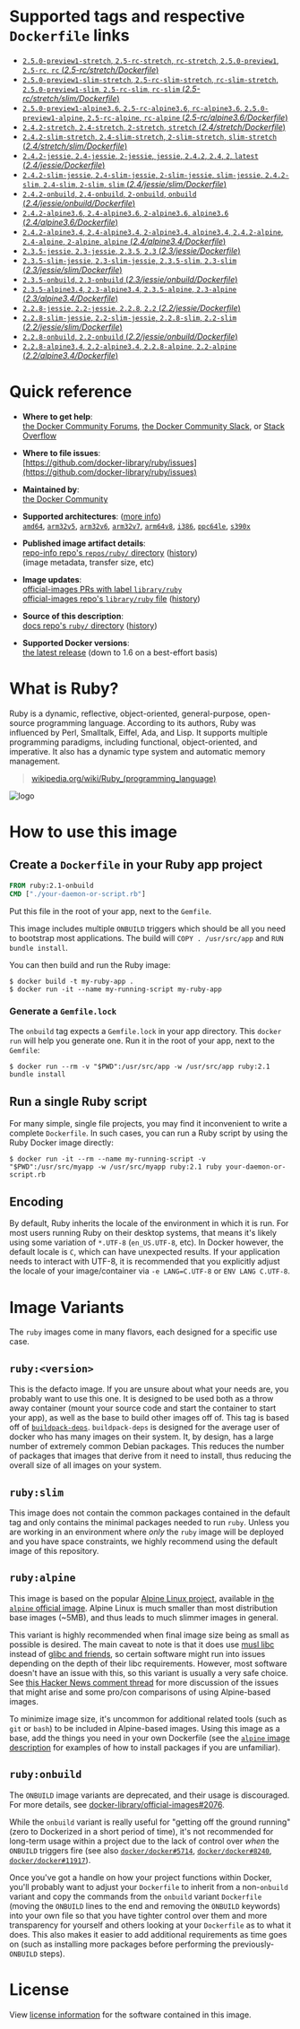<!--

********************************************************************************

WARNING:

    DO NOT EDIT "ruby/README.md"

    IT IS AUTO-GENERATED

    (from the other files in "ruby/" combined with a set of templates)

********************************************************************************

-->

# Supported tags and respective `Dockerfile` links

-	[`2.5.0-preview1-stretch`, `2.5-rc-stretch`, `rc-stretch`, `2.5.0-preview1`, `2.5-rc`, `rc` (*2.5-rc/stretch/Dockerfile*)](https://github.com/docker-library/ruby/blob/6959194971f4f84e9bef2976ae6b8a469fa58dae/2.5-rc/stretch/Dockerfile)
-	[`2.5.0-preview1-slim-stretch`, `2.5-rc-slim-stretch`, `rc-slim-stretch`, `2.5.0-preview1-slim`, `2.5-rc-slim`, `rc-slim` (*2.5-rc/stretch/slim/Dockerfile*)](https://github.com/docker-library/ruby/blob/6959194971f4f84e9bef2976ae6b8a469fa58dae/2.5-rc/stretch/slim/Dockerfile)
-	[`2.5.0-preview1-alpine3.6`, `2.5-rc-alpine3.6`, `rc-alpine3.6`, `2.5.0-preview1-alpine`, `2.5-rc-alpine`, `rc-alpine` (*2.5-rc/alpine3.6/Dockerfile*)](https://github.com/docker-library/ruby/blob/6959194971f4f84e9bef2976ae6b8a469fa58dae/2.5-rc/alpine3.6/Dockerfile)
-	[`2.4.2-stretch`, `2.4-stretch`, `2-stretch`, `stretch` (*2.4/stretch/Dockerfile*)](https://github.com/docker-library/ruby/blob/6959194971f4f84e9bef2976ae6b8a469fa58dae/2.4/stretch/Dockerfile)
-	[`2.4.2-slim-stretch`, `2.4-slim-stretch`, `2-slim-stretch`, `slim-stretch` (*2.4/stretch/slim/Dockerfile*)](https://github.com/docker-library/ruby/blob/6959194971f4f84e9bef2976ae6b8a469fa58dae/2.4/stretch/slim/Dockerfile)
-	[`2.4.2-jessie`, `2.4-jessie`, `2-jessie`, `jessie`, `2.4.2`, `2.4`, `2`, `latest` (*2.4/jessie/Dockerfile*)](https://github.com/docker-library/ruby/blob/6959194971f4f84e9bef2976ae6b8a469fa58dae/2.4/jessie/Dockerfile)
-	[`2.4.2-slim-jessie`, `2.4-slim-jessie`, `2-slim-jessie`, `slim-jessie`, `2.4.2-slim`, `2.4-slim`, `2-slim`, `slim` (*2.4/jessie/slim/Dockerfile*)](https://github.com/docker-library/ruby/blob/6959194971f4f84e9bef2976ae6b8a469fa58dae/2.4/jessie/slim/Dockerfile)
-	[`2.4.2-onbuild`, `2.4-onbuild`, `2-onbuild`, `onbuild` (*2.4/jessie/onbuild/Dockerfile*)](https://github.com/docker-library/ruby/blob/a6918175fd506b46bf2d8f899f4faa40e72296fb/2.4/jessie/onbuild/Dockerfile)
-	[`2.4.2-alpine3.6`, `2.4-alpine3.6`, `2-alpine3.6`, `alpine3.6` (*2.4/alpine3.6/Dockerfile*)](https://github.com/docker-library/ruby/blob/6959194971f4f84e9bef2976ae6b8a469fa58dae/2.4/alpine3.6/Dockerfile)
-	[`2.4.2-alpine3.4`, `2.4-alpine3.4`, `2-alpine3.4`, `alpine3.4`, `2.4.2-alpine`, `2.4-alpine`, `2-alpine`, `alpine` (*2.4/alpine3.4/Dockerfile*)](https://github.com/docker-library/ruby/blob/6959194971f4f84e9bef2976ae6b8a469fa58dae/2.4/alpine3.4/Dockerfile)
-	[`2.3.5-jessie`, `2.3-jessie`, `2.3.5`, `2.3` (*2.3/jessie/Dockerfile*)](https://github.com/docker-library/ruby/blob/6959194971f4f84e9bef2976ae6b8a469fa58dae/2.3/jessie/Dockerfile)
-	[`2.3.5-slim-jessie`, `2.3-slim-jessie`, `2.3.5-slim`, `2.3-slim` (*2.3/jessie/slim/Dockerfile*)](https://github.com/docker-library/ruby/blob/6959194971f4f84e9bef2976ae6b8a469fa58dae/2.3/jessie/slim/Dockerfile)
-	[`2.3.5-onbuild`, `2.3-onbuild` (*2.3/jessie/onbuild/Dockerfile*)](https://github.com/docker-library/ruby/blob/a6918175fd506b46bf2d8f899f4faa40e72296fb/2.3/jessie/onbuild/Dockerfile)
-	[`2.3.5-alpine3.4`, `2.3-alpine3.4`, `2.3.5-alpine`, `2.3-alpine` (*2.3/alpine3.4/Dockerfile*)](https://github.com/docker-library/ruby/blob/6959194971f4f84e9bef2976ae6b8a469fa58dae/2.3/alpine3.4/Dockerfile)
-	[`2.2.8-jessie`, `2.2-jessie`, `2.2.8`, `2.2` (*2.2/jessie/Dockerfile*)](https://github.com/docker-library/ruby/blob/6959194971f4f84e9bef2976ae6b8a469fa58dae/2.2/jessie/Dockerfile)
-	[`2.2.8-slim-jessie`, `2.2-slim-jessie`, `2.2.8-slim`, `2.2-slim` (*2.2/jessie/slim/Dockerfile*)](https://github.com/docker-library/ruby/blob/6959194971f4f84e9bef2976ae6b8a469fa58dae/2.2/jessie/slim/Dockerfile)
-	[`2.2.8-onbuild`, `2.2-onbuild` (*2.2/jessie/onbuild/Dockerfile*)](https://github.com/docker-library/ruby/blob/a6918175fd506b46bf2d8f899f4faa40e72296fb/2.2/jessie/onbuild/Dockerfile)
-	[`2.2.8-alpine3.4`, `2.2-alpine3.4`, `2.2.8-alpine`, `2.2-alpine` (*2.2/alpine3.4/Dockerfile*)](https://github.com/docker-library/ruby/blob/6959194971f4f84e9bef2976ae6b8a469fa58dae/2.2/alpine3.4/Dockerfile)

# Quick reference

-	**Where to get help**:  
	[the Docker Community Forums](https://forums.docker.com/), [the Docker Community Slack](https://blog.docker.com/2016/11/introducing-docker-community-directory-docker-community-slack/), or [Stack Overflow](https://stackoverflow.com/search?tab=newest&q=docker)

-	**Where to file issues**:  
	[https://github.com/docker-library/ruby/issues](https://github.com/docker-library/ruby/issues)

-	**Maintained by**:  
	[the Docker Community](https://github.com/docker-library/ruby)

-	**Supported architectures**: ([more info](https://github.com/docker-library/official-images#architectures-other-than-amd64))  
	[`amd64`](https://hub.docker.com/r/amd64/ruby/), [`arm32v5`](https://hub.docker.com/r/arm32v5/ruby/), [`arm32v6`](https://hub.docker.com/r/arm32v6/ruby/), [`arm32v7`](https://hub.docker.com/r/arm32v7/ruby/), [`arm64v8`](https://hub.docker.com/r/arm64v8/ruby/), [`i386`](https://hub.docker.com/r/i386/ruby/), [`ppc64le`](https://hub.docker.com/r/ppc64le/ruby/), [`s390x`](https://hub.docker.com/r/s390x/ruby/)

-	**Published image artifact details**:  
	[repo-info repo's `repos/ruby/` directory](https://github.com/docker-library/repo-info/blob/master/repos/ruby) ([history](https://github.com/docker-library/repo-info/commits/master/repos/ruby))  
	(image metadata, transfer size, etc)

-	**Image updates**:  
	[official-images PRs with label `library/ruby`](https://github.com/docker-library/official-images/pulls?q=label%3Alibrary%2Fruby)  
	[official-images repo's `library/ruby` file](https://github.com/docker-library/official-images/blob/master/library/ruby) ([history](https://github.com/docker-library/official-images/commits/master/library/ruby))

-	**Source of this description**:  
	[docs repo's `ruby/` directory](https://github.com/docker-library/docs/tree/master/ruby) ([history](https://github.com/docker-library/docs/commits/master/ruby))

-	**Supported Docker versions**:  
	[the latest release](https://github.com/docker/docker-ce/releases/latest) (down to 1.6 on a best-effort basis)

# What is Ruby?

Ruby is a dynamic, reflective, object-oriented, general-purpose, open-source programming language. According to its authors, Ruby was influenced by Perl, Smalltalk, Eiffel, Ada, and Lisp. It supports multiple programming paradigms, including functional, object-oriented, and imperative. It also has a dynamic type system and automatic memory management.

> [wikipedia.org/wiki/Ruby_(programming_language)](https://en.wikipedia.org/wiki/Ruby_%28programming_language%29)

![logo](https://raw.githubusercontent.com/docker-library/docs/01c12653951b2fe592c1f93a13b4e289ada0e3a1/ruby/logo.png)

# How to use this image

## Create a `Dockerfile` in your Ruby app project

```dockerfile
FROM ruby:2.1-onbuild
CMD ["./your-daemon-or-script.rb"]
```

Put this file in the root of your app, next to the `Gemfile`.

This image includes multiple `ONBUILD` triggers which should be all you need to bootstrap most applications. The build will `COPY . /usr/src/app` and `RUN
bundle install`.

You can then build and run the Ruby image:

```console
$ docker build -t my-ruby-app .
$ docker run -it --name my-running-script my-ruby-app
```

### Generate a `Gemfile.lock`

The `onbuild` tag expects a `Gemfile.lock` in your app directory. This `docker run` will help you generate one. Run it in the root of your app, next to the `Gemfile`:

```console
$ docker run --rm -v "$PWD":/usr/src/app -w /usr/src/app ruby:2.1 bundle install
```

## Run a single Ruby script

For many simple, single file projects, you may find it inconvenient to write a complete `Dockerfile`. In such cases, you can run a Ruby script by using the Ruby Docker image directly:

```console
$ docker run -it --rm --name my-running-script -v "$PWD":/usr/src/myapp -w /usr/src/myapp ruby:2.1 ruby your-daemon-or-script.rb
```

## Encoding

By default, Ruby inherits the locale of the environment in which it is run. For most users running Ruby on their desktop systems, that means it's likely using some variation of `*.UTF-8` (`en_US.UTF-8`, etc). In Docker however, the default locale is `C`, which can have unexpected results. If your application needs to interact with UTF-8, it is recommended that you explicitly adjust the locale of your image/container via `-e LANG=C.UTF-8` or `ENV LANG C.UTF-8`.

# Image Variants

The `ruby` images come in many flavors, each designed for a specific use case.

## `ruby:<version>`

This is the defacto image. If you are unsure about what your needs are, you probably want to use this one. It is designed to be used both as a throw away container (mount your source code and start the container to start your app), as well as the base to build other images off of. This tag is based off of [`buildpack-deps`](https://registry.hub.docker.com/_/buildpack-deps/). `buildpack-deps` is designed for the average user of docker who has many images on their system. It, by design, has a large number of extremely common Debian packages. This reduces the number of packages that images that derive from it need to install, thus reducing the overall size of all images on your system.

## `ruby:slim`

This image does not contain the common packages contained in the default tag and only contains the minimal packages needed to run `ruby`. Unless you are working in an environment where *only* the `ruby` image will be deployed and you have space constraints, we highly recommend using the default image of this repository.

## `ruby:alpine`

This image is based on the popular [Alpine Linux project](http://alpinelinux.org), available in [the `alpine` official image](https://hub.docker.com/_/alpine). Alpine Linux is much smaller than most distribution base images (~5MB), and thus leads to much slimmer images in general.

This variant is highly recommended when final image size being as small as possible is desired. The main caveat to note is that it does use [musl libc](http://www.musl-libc.org) instead of [glibc and friends](http://www.etalabs.net/compare_libcs.html), so certain software might run into issues depending on the depth of their libc requirements. However, most software doesn't have an issue with this, so this variant is usually a very safe choice. See [this Hacker News comment thread](https://news.ycombinator.com/item?id=10782897) for more discussion of the issues that might arise and some pro/con comparisons of using Alpine-based images.

To minimize image size, it's uncommon for additional related tools (such as `git` or `bash`) to be included in Alpine-based images. Using this image as a base, add the things you need in your own Dockerfile (see the [`alpine` image description](https://hub.docker.com/_/alpine/) for examples of how to install packages if you are unfamiliar).

## `ruby:onbuild`

The `ONBUILD` image variants are deprecated, and their usage is discouraged. For more details, see [docker-library/official-images#2076](https://github.com/docker-library/official-images/issues/2076).

While the `onbuild` variant is really useful for "getting off the ground running" (zero to Dockerized in a short period of time), it's not recommended for long-term usage within a project due to the lack of control over *when* the `ONBUILD` triggers fire (see also [`docker/docker#5714`](https://github.com/docker/docker/issues/5714), [`docker/docker#8240`](https://github.com/docker/docker/issues/8240), [`docker/docker#11917`](https://github.com/docker/docker/issues/11917)).

Once you've got a handle on how your project functions within Docker, you'll probably want to adjust your `Dockerfile` to inherit from a non-`onbuild` variant and copy the commands from the `onbuild` variant `Dockerfile` (moving the `ONBUILD` lines to the end and removing the `ONBUILD` keywords) into your own file so that you have tighter control over them and more transparency for yourself and others looking at your `Dockerfile` as to what it does. This also makes it easier to add additional requirements as time goes on (such as installing more packages before performing the previously-`ONBUILD` steps).

# License

View [license information](https://www.ruby-lang.org/en/about/license.txt) for the software contained in this image.
